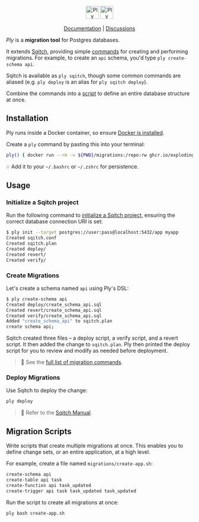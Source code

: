 <p align="center">
  <img alt="Ply logo" height="35" src="https://github.com/explodinglabs/ply/blob/main/.images/logo-light.png?raw=true#gh-light-mode-only" />
  <img alt="Ply logo" height="35" src="https://github.com/explodinglabs/ply/blob/main/.images/logo-dark.png?raw=true#gh-dark-mode-only" />
</p>

<p align="center">
  <a href="https://github.com/explodinglabs/minibase/wiki">Documentation</a> |
  <a href="https://github.com/explodinglabs/minibase/discussions">Discussions</a>
</p>

_Ply_ is a **migration tool** for Postgres databases.

It extends [Sqitch](https://sqitch.org/), providing simple
[commands](/COMMANDS.md) for creating and performing migrations. For example,
to create an `api` schema, you'd type `ply create-schema api`.

Sqitch is available as `ply sqitch`, though some common commands are aliased
(e.g. `ply deploy` is an alias for `ply sqitch deploy`).

Combine the commands into a [script](#migration-scripts) to define an entire
database structure at once.

## Installation

Ply runs inside a Docker container, so ensure [Docker is
installed](https://docs.docker.com/get-docker/).

Create a `ply` command by pasting this into your terminal:

```sh
ply() { docker run --rm -v ${PWD}/migrations:/repo:rw ghcr.io/explodinglabs/ply" bash -c '"$@"' -- "$@" }
```

💡 Add it to your `~/.bashrc` or `~/.zshrc` for persistence.

## Usage

### Initialize a Sqitch project

Run the following command to [initialize a Sqitch
project](https://sqitch.org/docs/manual/sqitch-init/), ensuring the correct
database connection URI is set:

```sh
$ ply init --target postgres://user:pass@localhost:5432/app myapp
Created sqitch.conf
Created sqitch.plan
Created deploy/
Created revert/
Created verify/
```

### Create Migrations

Let's create a schema named `api` using Ply's DSL:

```sh
$ ply create-schema api
Created deploy/create_schema_api.sql
Created revert/create_schema_api.sql
Created verify/create_schema_api.sql
Added "create_schema_api" to sqitch.plan
create schema api;
```

Sqitch created three files – a deploy script, a verify script, and a revert
script. It then added the change to `sqitch.plan`. Ply then printed the deploy
script for you to review and modify as needed before deployment.

> 📖 See the [full list of migration commands](/COMMANDS.md).

### Deploy Migrations

Use Sqitch to deploy the change:

```sh
ply deploy
```

> 📖 Refer to the [Sqitch Manual](https://sqitch.org/docs/manual/).

## Migration Scripts

Write scripts that create multiple migrations at once. This enables you to
define change sets, or an entire application, at a high level.

For example, create a file named `migrations/create-app.sh`:

```sh
create-schema api
create-table api task
create-function api task_updated
create-trigger api task task_updated task_updated
```

Run the script to create all migrations at once:

```sh
ply bash create-app.sh
```
